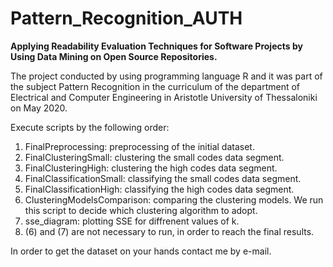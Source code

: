 # Pattern_Recognition_AUTH
**Applying Readability Evaluation Techniques for Software Projects by Using Data Mining on Open Source Repositories.**

The project conducted by using programming language R and it was part of the subject Pattern Recognition in the curriculum of the department of Electrical and Computer Engineering in Aristotle University of Thessaloniki on May 2020.

Execute scripts by the following order:
1) FinalPreprocessing: preprocessing of the initial dataset.
2) FinalClusteringSmall: clustering the small codes data segment.
3) FinalClusteringHigh: clustering the high codes data segment.
4) FinalClassificationSmall: classifying the small codes data segment.
5) FinalClassificationHigh: classifying the high codes data segment.
6) ClusteringModelsComparison: comparing the clustering models. We run this script to decide which clustering algorithm to adopt.
7) sse_diagram: plotting SSE for diffrenent values of k.
8) (6) and (7) are not necessary to run, in order to reach the final results.

In order to get the dataset on your hands contact me by e-mail.
